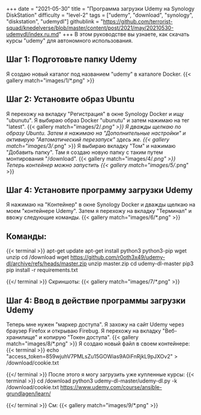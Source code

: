 +++
date = "2021-05-30"
title = "Программа загрузки Udemy на Synology DiskStation"
difficulty = "level-2"
tags = ["udemy", "download", "synology", "diskstation", "udemydl"]
githublink = "https://github.com/terrorist-squad/knedelverse/blob/master/content/post/2021/may/20210530-udemydl/index.ru.md"
+++
В этом руководстве вы узнаете, как скачать курсы "udemy" для автономного использования.
## Шаг 1: Подготовьте папку Udemy
Я создаю новый каталог под названием "udemy" в каталоге Docker.
{{< gallery match="images/1/*.png" >}}

## Шаг 2: Установите образ Ubuntu
Я перехожу на вкладку "Регистрация" в окне Synology Docker и ищу "ubunutu". Я выбираю образ Docker "ubunutu" и затем нажимаю на тег "latest".
{{< gallery match="images/2/*.png" >}}
Я дважды щелкаю по образу Ubuntu. Затем я нажимаю на "Дополнительные настройки" и активирую "Автоматический перезапуск" здесь же.
{{< gallery match="images/3/*.png" >}}
Я выбираю вкладку "Том" и нажимаю "Добавить папку". Там я создаю новую папку с таким путем монтирования "/download".
{{< gallery match="images/4/*.png" >}}
Теперь контейнер можно запустить
{{< gallery match="images/5/*.png" >}}

## Шаг 4: Установите программу загрузки Udemy
Я нажимаю на "Контейнер" в окне Synology Docker и дважды щелкаю на моем "контейнере Udemy". Затем я перехожу на вкладку "Терминал" и ввожу следующие команды.
{{< gallery match="images/6/*.png" >}}

##  Команды:

{{< terminal >}}
apt-get update
apt-get install python3 python3-pip wget unzip
cd /download
wget https://github.com/r0oth3x49/udemy-dl/archive/refs/heads/master.zip
unzip master.zip
cd udemy-dl-master
pip3 pip install -r requirements.txt

{{</ terminal >}}
Скриншоты:
{{< gallery match="images/7/*.png" >}}

## Шаг 4: Ввод в действие программы загрузки Udemy
Теперь мне нужен "маркер доступа". Я захожу на сайт Udemy через браузер Firefox и открываю Firebug. Я перехожу на вкладку "Веб-хранилище" и копирую "Токен доступа".
{{< gallery match="images/8/*.png" >}}
Я создаю новый файл в своем контейнере:
{{< terminal >}}
echo "access_token=859wjuhV7PMLsZu15GOWias9A0iFnRjkL9pJXOv2" > /download/cookie.txt

{{</ terminal >}}
После этого я могу загрузить уже купленные курсы:
{{< terminal >}}
cd /download
python3 udemy-dl-master/udemy-dl.py -k /download/cookie.txt https://www.udemy.com/course/ansible-grundlagen/learn/

{{</ terminal >}}
См:
{{< gallery match="images/9/*.png" >}}

